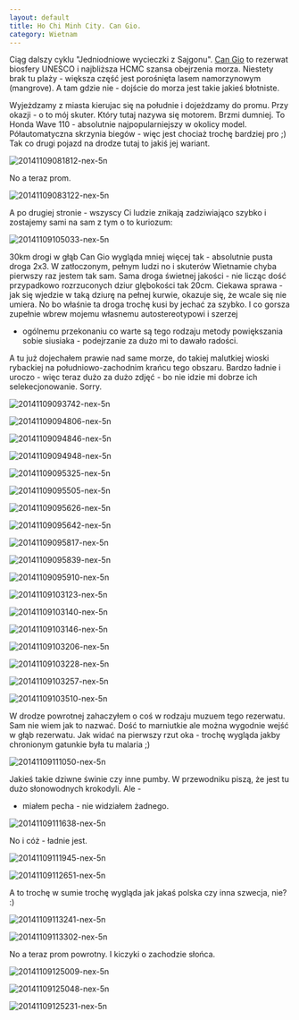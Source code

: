 ```yaml
---
layout: default
title: Ho Chi Minh City. Can Gio.
category: Wietnam
---
```


Ciąg dalszy cyklu "Jedniodniowe wycieczki z Sajgonu". [Can Gio](http://en.wikipedia.org/wiki/C%E1%BA%A7n_Gi%E1%BB%9D_District) to rezerwat biosfery UNESCO i 
najbliższa HCMC szansa obejrzenia morza. Niestety brak tu plaży - większa część jest porośnięta lasem 
namorzynowym (mangrove). A tam gdzie nie - dojście do morza jest takie jakieś błotniste. 

Wyjeżdzamy z miasta kierujac się na południe i dojeżdzamy do promu. Przy okazji - o to mój skuter. Który tutaj nazywa 
się motorem. Brzmi dumniej. To Honda Wave 110 - absolutnie najpopularniejszy w okolicy model. Półautomatyczna skrzynia 
biegów - więc jest chociaż trochę bardziej pro ;) Tak co drugi pojazd na drodze tutaj to jakiś jej wariant. 

![20141109081812-nex-5n](https://cloud.githubusercontent.com/assets/1532732/4970894/c63a8288-688c-11e4-8562-e118c21a24dc.jpg)

No a teraz prom. 

![20141109083122-nex-5n](https://cloud.githubusercontent.com/assets/1532732/4970896/c648e878-688c-11e4-9f05-319c0a03fd22.jpg)

A po drugiej stronie - wszyscy Ci ludzie znikają zadziwiająco szybko i zostajemy sami na sam z tym o to kuriozum:

![20141109105033-nex-5n](https://cloud.githubusercontent.com/assets/1532732/4970914/c6f5b95e-688c-11e4-846f-d8db213c2d61.jpg)

30km drogi w głąb Can Gio wygląda mniej więcej tak - absolutnie pusta droga 2x3. W zatłoczonym, pełnym ludzi no i skuterów
Wietnamie chyba pierwszy raz jestem tak sam. Sama droga świetnej jakości - nie licząc dość przypadkowo rozrzuconych dziur
glębokości tak 20cm. Ciekawa sprawa - jak się wjedzie w taką dziurę na pełnej kurwie, okazuje się, że wcale się nie umiera.
No bo właśnie ta droga trochę kusi by jechać za szybko. I co gorsza zupełnie wbrew mojemu własnemu autostereotypowi  i szerzej
- ogólnemu przekonaniu co warte są tego rodzaju metody powiększania sobie siusiaka - podejrzanie za dużo mi to dawało radości.

A tu już dojechałem prawie nad same morze, do takiej malutkiej wioski rybackiej na południowo-zachodnim krańcu tego
obszaru. Bardzo ładnie i uroczo - więc teraz dużo za dużo zdjęć - bo nie idzie mi dobrze ich selekecjonowanie. Sorry.

![20141109093742-nex-5n](https://cloud.githubusercontent.com/assets/1532732/4970895/c63e8554-688c-11e4-9218-688d1c261de7.jpg)

![20141109094806-nex-5n](https://cloud.githubusercontent.com/assets/1532732/4970898/c64a850c-688c-11e4-9863-7db408ad3f02.jpg)

![20141109094846-nex-5n](https://cloud.githubusercontent.com/assets/1532732/4970899/c64c6e08-688c-11e4-89ac-c56e31fc5569.jpg)

![20141109094948-nex-5n](https://cloud.githubusercontent.com/assets/1532732/4970897/c64a15c2-688c-11e4-953e-1798ab72e6a6.jpg)

![20141109095325-nex-5n](https://cloud.githubusercontent.com/assets/1532732/4970900/c6752212-688c-11e4-942f-ee53d131cf6a.jpg)

![20141109095505-nex-5n](https://cloud.githubusercontent.com/assets/1532732/4970901/c67714d2-688c-11e4-88fa-b2cd0919d0df.jpg)

![20141109095626-nex-5n](https://cloud.githubusercontent.com/assets/1532732/4970902/c682d9fc-688c-11e4-9c41-082a0dd230d8.jpg)

![20141109095642-nex-5n](https://cloud.githubusercontent.com/assets/1532732/4970903/c683b3a4-688c-11e4-86ae-972fbcfb5085.jpg)

![20141109095817-nex-5n](https://cloud.githubusercontent.com/assets/1532732/4970904/c68bb6d0-688c-11e4-840d-51392ce8fffd.jpg)

![20141109095839-nex-5n](https://cloud.githubusercontent.com/assets/1532732/4970905/c68f34ae-688c-11e4-815e-339aa769f60c.jpg)

![20141109095910-nex-5n](https://cloud.githubusercontent.com/assets/1532732/4970906/c6b0a788-688c-11e4-896a-44928d0e8f1c.jpg)

![20141109103123-nex-5n](https://cloud.githubusercontent.com/assets/1532732/4970907/c6b363ba-688c-11e4-820e-9c4d7f88bce9.jpg)

![20141109103140-nex-5n](https://cloud.githubusercontent.com/assets/1532732/4970909/c6c39ab4-688c-11e4-99fd-0f1f73191d9a.jpg)

![20141109103146-nex-5n](https://cloud.githubusercontent.com/assets/1532732/4970908/c6ba36ae-688c-11e4-9d01-1c99b4d6e202.jpg)

![20141109103206-nex-5n](https://cloud.githubusercontent.com/assets/1532732/4970911/c6cab934-688c-11e4-89fb-9b479c9616f9.jpg)

![20141109103228-nex-5n](https://cloud.githubusercontent.com/assets/1532732/4970910/c6c59c42-688c-11e4-91b8-536619b629dd.jpg)

![20141109103257-nex-5n](https://cloud.githubusercontent.com/assets/1532732/4970912/c6e6cc5a-688c-11e4-91f9-3404c8af6029.jpg)

![20141109103510-nex-5n](https://cloud.githubusercontent.com/assets/1532732/4970913/c6f114f8-688c-11e4-82a8-d365b8070326.jpg)

W drodze powrotnej zahaczyłem o coś w rodzaju muzuem tego rezerwatu. Sam nie wiem jak to nazwać. Dość to marniutkie
ale można wygodnie wejść w głąb rezerwatu. Jak widać na pierwszy rzut oka - trochę wygląda jakby chronionym gatunkie była tu malaria ;) 

![20141109111050-nex-5n](https://cloud.githubusercontent.com/assets/1532732/4970916/c70078bc-688c-11e4-821a-906de1719f85.jpg)

Jakieś takie dziwne świnie czy inne pumby. W przewodniku piszą, że jest tu dużo słonowodnych krokodyli. Ale -
- miałem pecha - nie widziałem żadnego.

![20141109111638-nex-5n](https://cloud.githubusercontent.com/assets/1532732/4970915/c6fca2aa-688c-11e4-81de-fe60de1259af.jpg)

No i cóż - ładnie jest.

![20141109111945-nex-5n](https://cloud.githubusercontent.com/assets/1532732/4970917/c703d6b0-688c-11e4-9746-ba055026f2df.jpg)

![20141109112651-nex-5n](https://cloud.githubusercontent.com/assets/1532732/4970918/c72004fc-688c-11e4-9ce5-d33c4614286d.jpg)

A to trochę w sumie trochę wygląda jak jakaś polska czy inna szwecja, nie? :)

![20141109113241-nex-5n](https://cloud.githubusercontent.com/assets/1532732/4970920/c7533a2a-688c-11e4-9cb2-9c5baa45e3a1.jpg)

![20141109113302-nex-5n](https://cloud.githubusercontent.com/assets/1532732/4970919/c74bace2-688c-11e4-8d0c-f2470a37120c.jpg)

No a teraz prom powrotny. I kiczyki o zachodzie słońca.

![20141109125009-nex-5n](https://cloud.githubusercontent.com/assets/1532732/4970922/c7646a34-688c-11e4-972d-7eb4b64fce51.jpg)

![20141109125048-nex-5n](https://cloud.githubusercontent.com/assets/1532732/4970921/c7624cf4-688c-11e4-823c-d13a03b30b33.jpg)

![20141109125231-nex-5n](https://cloud.githubusercontent.com/assets/1532732/4970923/c76a93b4-688c-11e4-9ef8-f1af7a091e8c.jpg)
